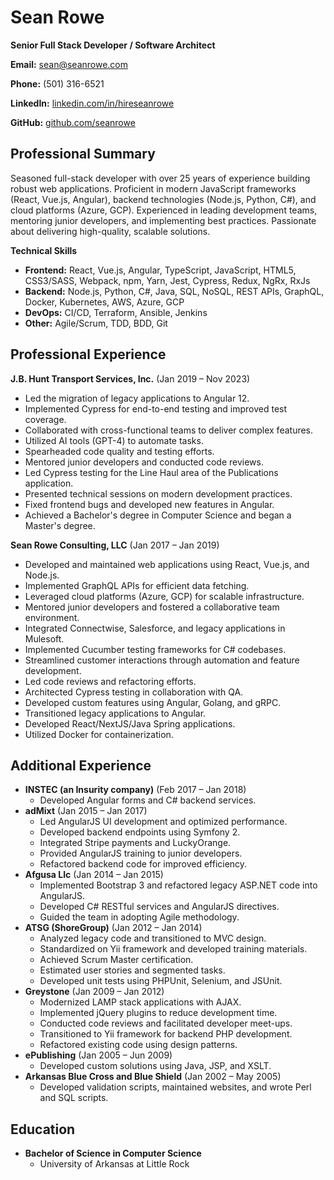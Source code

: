 # Sean Rowe

**Senior Full Stack Developer / Software Architect**

**Email:** sean@seanrowe.com

**Phone:** (501) 316-6521

**LinkedIn:** [linkedin.com/in/hireseanrowe](https://linkedin.com/in/hireseanrowe)

**GitHub:** [github.com/seanrowe](https://github.com/seanrowe)

## Professional Summary

Seasoned full-stack developer with over 25 years of experience building robust web applications. Proficient in modern JavaScript frameworks (React, Vue.js, Angular), backend technologies (Node.js, Python, C#), and cloud platforms (Azure, GCP). Experienced in leading development teams, mentoring junior developers, and implementing best practices. Passionate about delivering high-quality, scalable solutions.

**Technical Skills**

* **Frontend:** React, Vue.js, Angular, TypeScript, JavaScript, HTML5, CSS3/SASS, Webpack, npm, Yarn, Jest, Cypress, Redux, NgRx, RxJs
* **Backend:** Node.js, Python, C#, Java, SQL, NoSQL, REST APIs, GraphQL, Docker, Kubernetes, AWS, Azure, GCP
* **DevOps:** CI/CD, Terraform, Ansible, Jenkins
* **Other:** Agile/Scrum, TDD, BDD, Git

## Professional Experience

**J.B. Hunt Transport Services, Inc.** (Jan 2019 – Nov 2023)
* Led the migration of legacy applications to Angular 12.
* Implemented Cypress for end-to-end testing and improved test coverage.
* Collaborated with cross-functional teams to deliver complex features.
* Utilized AI tools (GPT-4) to automate tasks.
* Spearheaded code quality and testing efforts.
* Mentored junior developers and conducted code reviews.
* Led Cypress testing for the Line Haul area of the Publications application.
* Presented technical sessions on modern development practices.
* Fixed frontend bugs and developed new features in Angular.
* Achieved a Bachelor's degree in Computer Science and began a Master's degree.

**Sean Rowe Consulting, LLC** (Jan 2017 – Jan 2019)
* Developed and maintained web applications using React, Vue.js, and Node.js.
* Implemented GraphQL APIs for efficient data fetching.
* Leveraged cloud platforms (Azure, GCP) for scalable infrastructure.
* Mentored junior developers and fostered a collaborative team environment.
* Integrated Connectwise, Salesforce, and legacy applications in Mulesoft.
* Implemented Cucumber testing frameworks for C# codebases.
* Streamlined customer interactions through automation and feature development.
* Led code reviews and refactoring efforts.
* Architected Cypress testing in collaboration with QA.
* Developed custom features using Angular, Golang, and gRPC.
* Transitioned legacy applications to Angular.
* Developed React/NextJS/Java Spring applications.
* Utilized Docker for containerization.

## Additional Experience

* **INSTEC (an Insurity company)** (Feb 2017 – Jan 2018)
  * Developed Angular forms and C# backend services.
* **adMixt** (Jan 2015 – Jan 2017)
  * Led AngularJS UI development and optimized performance.
  * Developed backend endpoints using Symfony 2.
  * Integrated Stripe payments and LuckyOrange.
  * Provided AngularJS training to junior developers.
  * Refactored backend code for improved efficiency.
* **Afgusa Llc** (Jan 2014 – Jan 2015)
  * Implemented Bootstrap 3 and refactored legacy ASP.NET code into AngularJS.
  * Developed C# RESTful services and AngularJS directives.
  * Guided the team in adopting Agile methodology.
* **ATSG (ShoreGroup)** (Jan 2012 – Jan 2014)
  * Analyzed legacy code and transitioned to MVC design.
  * Standardized on Yii framework and developed training materials.
  * Achieved Scrum Master certification.
  * Estimated user stories and segmented tasks.
  * Developed unit tests using PHPUnit, Selenium, and JSUnit.
* **Greystone** (Jan 2009 – Jan 2012)
  * Modernized LAMP stack applications with AJAX.
  * Implemented jQuery plugins to reduce development time.
  * Conducted code reviews and facilitated developer meet-ups.
  * Transitioned to Yii framework for backend PHP development.
  * Refactored existing code using design patterns.
* **ePublishing** (Jan 2005 – Jun 2009)
  * Developed custom solutions using Java, JSP, and XSLT.
* **Arkansas Blue Cross and Blue Shield** (Jan 2002 – May 2005)
  * Developed validation scripts, maintained websites, and wrote Perl and SQL scripts.

## Education
* **Bachelor of Science in Computer Science**
  * University of Arkansas at Little Rock

